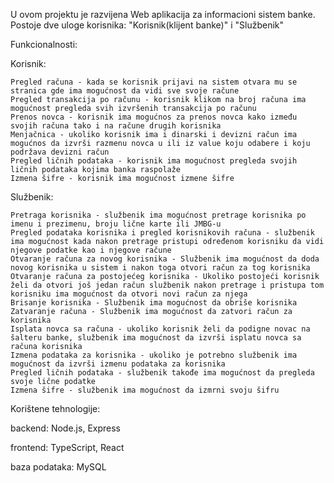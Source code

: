 U ovom projektu je razvijena Web aplikacija za informacioni sistem banke.
Postoje dve uloge korisnika: "Korisnik(klijent banke)" i "Službenik"

Funkcionalnosti:

  Korisnik:
  
    Pregled računa - kada se korisnik prijavi na sistem otvara mu se stranica gde ima mogućnost da vidi sve svoje račune
    Pregled transakcija po računu - korisnik klikom na broj računa ima mogućnost pregleda svih izvršenih transakcija po računu
    Prenos novca - korisnik ima mogućnos za prenos novca kako između svojih računa tako i na račune drugih korisnika
    Menjačnica - ukoliko korisnik ima i dinarski i devizni račun ima mogućnos da izvrši razmenu novca u ili iz value koju odabere i koju podržava devizni račun
    Pregled ličnih podataka - korisnik ima mogućnost pregleda svojih ličnih podataka kojima banka raspolaže
    Izmena šifre - korisnik ima mogućnost izmene šifre

  Službenik:
  
    Pretraga korisnika - službenik ima mogućnost pretrage korisnika po imenu i prezimenu, broju lične karte ili JMBG-u
    Pregled podataka korisnika i pregled korisnikovih računa - službenik ima mogućnost kada nakon pretrage pristupi određenom korisniku da vidi njegove podatke kao i njegove račune
    Otvaranje računa za novog korisnika - Službenik ima mogućnost da doda novog korisnika u sistem i nakon toga otvori račun za tog korisnika
    Otvaranje računa za postojećeg korisnika - Ukoliko postojeći korisnik želi da otvori još jedan račun službenik nakon pretrage i pristupa tom korisniku ima mogućnost da otvori novi račun za njega
    Brisanje korisnika - Službenik ima mogućnost da obriše korisnika
    Zatvaranje računa - Službenik ima mogućnost da zatvori račun za korisnika
    Isplata novca sa računa - ukoliko korisnik želi da podigne novac na šalteru banke, službenik ima mogućnost da izvrši isplatu novca sa računa korisnika
    Izmena podataka za korisnika - ukoliko je potrebno službenik ima mogućnost da izvrši izmenu podataka za korisnika
    Pregled ličnih podataka - službenik takođe ima mogućnost da pregleda svoje lične podatke
    Izmena šifre - službenik ima mogućnost da izmrni svoju šifru

Korištene tehnologije:

  backend: Node.js, Express
  
  frontend: TypeScript, React
  
  baza podataka: MySQL
